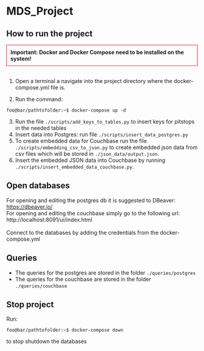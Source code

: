 # MDS_Project

## How to run the project

<div style="border:1px solid #f00; padding:10px; background-color:;">
  <strong>Important: Docker and Docker Compose need to be installed on the system! </strong> 
</div>

<br>

1. Open a terminal a navigate into the project directory where the docker-compose.yml file is.

2. Run the command:
```console
foo@bar/pathtofolder:~$ docker-compose up -d
```
3. Run the file ```./scripts/add_keys_to_tables.py``` to insert keys for pitstops in the needed tables
3. Insert data into Postgres: run file ```./scripts/insert_data_postgres.py```
4. To create embedded data for Couchbase run the file ```./scripts/embedding_csv_to_json.py``` to create embedded json data from csv files which will be stored in ```./json_data/output.json```.
5. Insert the embedded JSON data into Couchbase by running ```./scripts/insert_embedded_data_couchbase.py```.

## Open databases

For opening and editing the postgres db it is suggested to DBeaver: https://dbeaver.io/
<br>
For opening and editing the couchbase simply go to the following url: http://localhost:8091/ui/index.html
<br>
<br>
Connect to the databases by adding the credentials from the docker-compose.yml

## Queries

- The queries for the postgres are stored in the folder ```./queries/postgres```
- The queries for the couchbase are stored in the folder ```./queries/couchbase```

## Stop project

Run:
```console
foo@bar/pathtofolder:~$ docker-compose down
```
to stop shutdown the databases